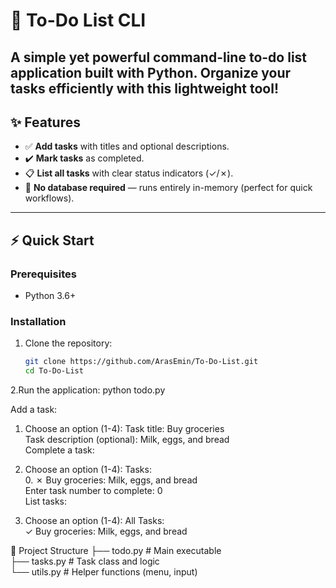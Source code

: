 # 📝 To-Do List CLI  

A simple yet powerful command-line to-do list application built with Python. Organize your tasks efficiently with this lightweight tool!  
---

## ✨ Features  
- ✅ **Add tasks** with titles and optional descriptions.  
- ✔️ **Mark tasks** as completed.  
- 📋 **List all tasks** with clear status indicators (✓/✗).  
- 🚀 **No database required** — runs entirely in-memory (perfect for quick workflows).  

---

## ⚡ Quick Start  

### Prerequisites  
- Python 3.6+  

### Installation  
1. Clone the repository:  
   ```bash
   git clone https://github.com/ArasEmin/To-Do-List.git
   cd To-Do-List

2.Run the application:
  python todo.py

Add a task:

  1. Choose an option (1-4): 
  Task title: Buy groceries  
  Task description (optional): Milk, eggs, and bread  
  Complete a task:

2. Choose an option (1-4): 
  Tasks:  
    0. ✗ Buy groceries: Milk, eggs, and bread  
    Enter task number to complete: 0  
    List tasks:

3. Choose an option (1-4):
  All Tasks:  
    ✓ Buy groceries: Milk, eggs, and bread


📂 Project Structure
├── todo.py            # Main executable  
├── tasks.py           # Task class and logic  
└── utils.py           # Helper functions (menu, input)  
